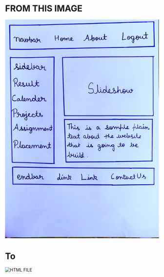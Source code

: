 # FROM THIS IMAGE 
<img src = "/test.jpeg" />

# To

![HTML FILE]("https://github.com/vishwas04/build_my_web/blob/main/a1-2.html")
